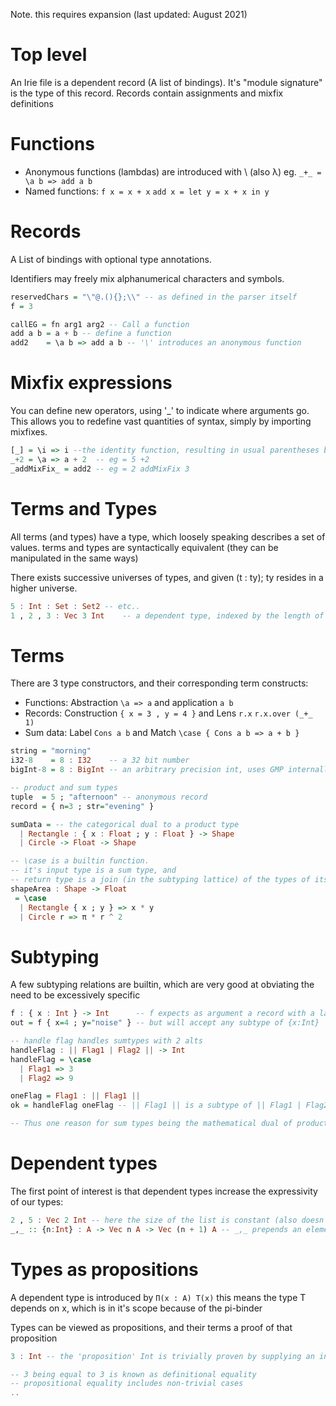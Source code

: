 Note. this requires expansion (last updated: August 2021)
# Top level
An Irie file is a dependent record (A list of bindings). It's "module signature" is the type of this record. Records contain assignments and mixfix definitions

# Functions
* Anonymous functions (lambdas) are introduced with \ (also λ) eg. `_+_ = \a b => add a b`
* Named functions: `f x = x + x` `add x = let y = x + x in y`

# Records
A List of bindings with optional type annotations.

Identifiers may freely mix alphanumerical characters and symbols.
```haskell
reservedChars = "\"@.(){};\\" -- as defined in the parser itself
f = 3

callEG = fn arg1 arg2 -- Call a function
add a b = a + b -- define a function
add2    = \a b => add a b -- '\' introduces an anonymous function
```

# Mixfix expressions
You can define new operators, using '_' to indicate where arguments go.
This allows you to redefine vast quantities of syntax, simply by importing mixfixes.
```haskell
[_] = \i => i --the identity function, resulting in usual parentheses behavior: eg = [ 5 ]
_+2 = \a => a + 2  -- eg = 5 +2
_addMixFix_ = add2 -- eg = 2 addMixFix 3
```

# Terms and Types
All terms (and types) have a type, which loosely speaking describes a set of values.
terms and types are syntactically equivalent (they can be manipulated in the same ways)

There exists successive universes of types, and given (t : ty); ty resides in a higher universe.
```haskell
5 : Int : Set : Set2 -- etc..
1 , 2 , 3 : Vec 3 Int    -- a dependent type, indexed by the length of the vector
```

# Terms
There are 3 type constructors, and their corresponding term constructs:
* Functions: Abstraction `\a => a` and application `a b`
* Records:   Construction `{ x = 3 , y = 4 }` and Lens `r.x` `r.x.over (_+_ 1)`
* Sum data:  Label `Cons a b` and Match `\case { Cons a b => a + b }`

```haskell
string = "morning"
i32-8    = 8 : I32    -- a 32 bit number
bigInt-8 = 8 : BigInt -- an arbitrary precision int, uses GMP internally

-- product and sum types
tuple  = 5 ; "afternoon" -- anonymous record
record = { n=3 ; str="evening" }

sumData = -- the categorical dual to a product type
  | Rectangle : { x : Float ; y : Float } -> Shape
  | Circle -> Float -> Shape

-- \case is a builtin function.
-- it's input type is a sum type, and
-- return type is a join (in the subtyping lattice) of the types of its alts
shapeArea : Shape -> Float
 = \case
  | Rectangle { x ; y } => x * y
  | Circle r => π * r ^ 2
```

# Subtyping
A few subtyping relations are builtin, which are very good at obviating the need to be excessively specific
```haskell
f : { x : Int } -> Int      -- f expects as argument a record with a label x of type Int
out = f { x=4 ; y="noise" } -- but will accept any subtype of {x:Int}

-- handle flag handles sumtypes with 2 alts
handleFlag : || Flag1 | Flag2 || -> Int
handleFlag = \case
  | Flag1 => 3
  | Flag2 => 9

oneFlag = Flag1 : || Flag1 ||
ok = handleFlag oneFlag -- || Flag1 || is a subtype of || Flag1 | Flag2 ||

-- Thus one reason for sum types being the mathematical dual of product types is clear

```
# Dependent types
The first point of interest is that dependent types increase the expressivity of our types:
```haskell
2 , 5 : Vec 2 Int -- here the size of the list is constant (also doesn't exist at runtime)
_,_ :: {n:Int} : A -> Vec n A -> Vec (n + 1) A -- _,_ prepends an element, incrementing the vec size
```

# Types as propositions
A dependent type is introduced by `Π(x : A) T(x)`
this means the type T depends on x, which is in it's scope because of the pi-binder

Types can be viewed as propositions, and their terms a proof of that proposition
```Haskell
3 : Int -- the 'proposition' Int is trivially proven by supplying an inhabitant

-- 3 being equal to 3 is known as definitional equality
-- propositional equality includes non-trivial cases
..
```
